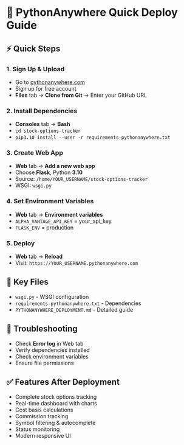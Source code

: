 # 🚀 PythonAnywhere Quick Deploy Guide

## ⚡ Quick Steps

### 1. Sign Up & Upload
- Go to [pythonanywhere.com](https://pythonanywhere.com)
- Sign up for free account
- **Files** tab → **Clone from Git** → Enter your GitHub URL

### 2. Install Dependencies
- **Consoles** tab → **Bash**
- `cd stock-options-tracker`
- `pip3.10 install --user -r requirements-pythonanywhere.txt`

### 3. Create Web App
- **Web** tab → **Add a new web app**
- Choose **Flask**, Python **3.10**
- Source: `/home/YOUR_USERNAME/stock-options-tracker`
- WSGI: `wsgi.py`

### 4. Set Environment Variables
- **Web** tab → **Environment variables**
- `ALPHA_VANTAGE_API_KEY` = your_api_key
- `FLASK_ENV` = production

### 5. Deploy
- **Web** tab → **Reload**
- Visit: `https://YOUR_USERNAME.pythonanywhere.com`

## 🔧 Key Files
- `wsgi.py` - WSGI configuration
- `requirements-pythonanywhere.txt` - Dependencies
- `PYTHONANYWHERE_DEPLOYMENT.md` - Detailed guide

## 🚨 Troubleshooting
- Check **Error log** in Web tab
- Verify dependencies installed
- Check environment variables
- Ensure file permissions

## ✅ Features After Deployment
- Complete stock options tracking
- Real-time dashboard with charts
- Cost basis calculations
- Commission tracking
- Symbol filtering & autocomplete
- Status monitoring
- Modern responsive UI
